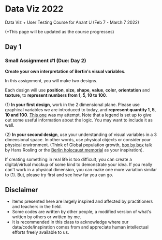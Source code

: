 # Data Viz 2022
Data Viz + User Testing Course for Anant U  (Feb 7 - March 7 2022)

(*This page will be updated as the course progresses)

## Day 1
### Small Assignment #1 (Due: Day 2)
**Create your own interpretation of Bertin's visual variables.** 

In this assignment, you will make two designs.

Each design will use **position**, **size**, **shape**, **value**, **color**, **orientation** and **texture**, to **represent numbers from 1, 5, 10 to 100**. 

(1) **In your first design**, work in the 2 dimensional plane. Please use graphical variables we are introduced to today, and 
**represent quantity 1, 5, 10 and 100**. [This one](https://www.figma.com/file/PKKJAx6Cy6YpSESg3IJyZT/Retinal-Variables-Exercise) was my attempt. 
Note that a legend is set up to give out some useful information about the logic. You may want to include it as well.

(2) **In your second design**, use your understanding of visual variables in a 3 dimensional space. 
In other words, use physical objects or consider your physical environment. 
(Think of Global population growth, [box by box](https://www.ted.com/talks/hans_rosling_global_population_growth_box_by_box) talk by Hans Rosling or the [Berlin holocaust memorial](https://en.wikipedia.org/wiki/Memorial_to_the_Murdered_Jews_of_Europe) as your inspiration).  

If creating something in real life is too difficult, you can create a digital/virtual mockup of some kind to demonstrate your idea. 
If you really can't work in a physical dimension, you can make one more variation similar to (1). 
But, please try first and see how far you can go. 



## Disclaimer
- Items presented here are largely inspired and affected by practitioners and teachers in the field.
- Some codes are written by other people, a modified version of what's written by others or written by me.
- It is recommended in this class to acknowledge where our data/code/inspiration comes from and appreciate human intellectual efforts freely available to us. 
